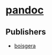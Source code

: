 # [pandoc](https://pypi.org/project/pandoc)



## Publishers
- [boisgera](https://pypi.org/user/boisgera)

